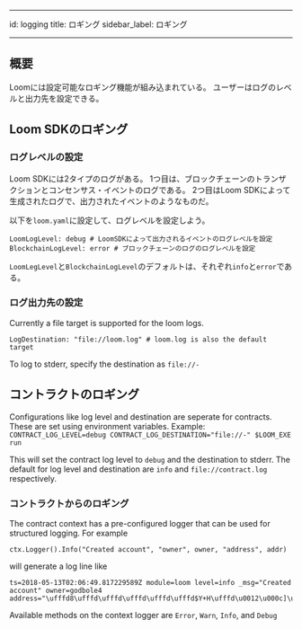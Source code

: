 * * *

id: logging title: ロギング sidebar_label: ロギング

* * *

## 概要

Loomには設定可能なロギング機能が組み込まれている。 ユーザーはログのレベルと出力先を設定できる。

## Loom SDKのロギング

### ログレベルの設定

Loom SDKには2タイプのログがある。 1つ目は、ブロックチェーンのトランザクションとコンセンサス・イベントのログである。 2つ目はLoom SDKによって生成されたログで、出力されたイベントのようなものだ。

以下を`loom.yaml`に設定して、ログレベルを設定しよう。

    LoomLogLevel: debug # LoomSDKによって出力されるイベントのログレベルを設定
    BlockchainLogLevel: error # ブロックチェーンのログのログレベルを設定
    

`LoomLegLevel`と`BlockchainLogLevel`のデフォルトは、それぞれ`info`と`error`である。

### ログ出力先の設定

Currently a file target is supported for the loom logs.

    LogDestination: "file://loom.log" # loom.log is also the default target
    

To log to stderr, specify the destination as `file://-`

## コントラクトのロギング

Configurations like log level and destination are seperate for contracts. These are set using environment variables. Example: `CONTRACT_LOG_LEVEL=debug CONTRACT_LOG_DESTINATION="file://-" $LOOM_EXE run`

This will set the contract log level to `debug` and the destination to stderr. The default for log level and destination are `info` and `file://contract.log` respectively.

### コントラクトからのロギング

The contract context has a pre-configured logger that can be used for structured logging. For example

    ctx.Logger().Info("Created account", "owner", owner, "address", addr)
    

will generate a log line like

    ts=2018-05-13T02:06:49.817229589Z module=loom level=info _msg="Created account" owner=godbole4 address="\ufffd8\ufffd\ufffd\ufffd\ufffd\ufffd$Y+H\ufffd\u0012\u000c]\u001a\ufffd\ufffd\ufffd\ufffd"
    

Available methods on the context logger are `Error`, `Warn`, `Info`, and `Debug`